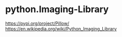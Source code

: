 # python.Imaging-Library
https://pypi.org/project/Pillow/ https://en.wikipedia.org/wiki/Python_Imaging_Library
